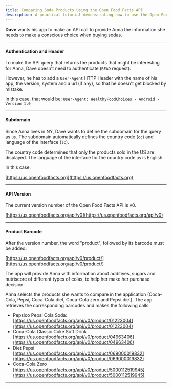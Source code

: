 ```yaml
---
title: Comparing Soda Products Using the Open Food Facts API
description: A practical tutorial demonstrating how to use the Open Food Facts API to fetch and compare nutritional information of different soda products, including authentication, region selection, and product lookup
---
```


**Dave** wants his app to make an API call to provide Anna the information she needs to make a conscious choice when buying sodas.

---

#### Authentication and Header

To make the API query that returns the products that might be interesting for Anna, Dave doesn't need to authenticate (`READ` request).

However, he has to add a `User-Agent` HTTP Header with the name of his app, the version, system and a url (if any), so that he doesn't get blocked by mistake.

In this case, that would be: `User-Agent: HealthyFoodChoices - Android - Version 1.0`

---

#### Subdomain

Since Anna lives in NY, Dave wants to define the subdomain for the query as `us`. The subdomain automatically defines the country code (`cc`) and language of the interface (`lc`).

The country code determines that only the products sold in the US are displayed. The language of the interface for the country code `us` is English.

In this case:

[https://us.openfoodfacts.org](https://us.openfoodfacts.org)

---

#### API Version

The current version number of the Open Food Facts API is v0.

[https://us.openfoodfacts.org/api/v0](https://us.openfoodfacts.org/api/v0)

---

#### Product Barcode

After the version number, the word "product", followed by its barcode must be added:

[https://us.openfoodfacts.org/api/v0/product/](https://us.openfoodfacts.org/api/v0/product/)

The app will provide Anna with information about additives, sugars and nutriscore of different types of colas, to help her make her purchase decision.

Anna selects the products she wants to compare in the application (Coca-Cola, Pepsi, Coca-Cola diet, Coca-Cola zero and Pepsi diet). The app retrieves the corresponding barcodes and makes the following calls:

- Pepsico Pepsi Cola Soda:  
    [https://us.openfoodfacts.org/api/v0/product/01223004](https://us.openfoodfacts.org/api/v0/product/01223004)
- Coca-Cola Classic Coke Soft Drink  
    [https://us.openfoodfacts.org/api/v0/product/04963406](https://us.openfoodfacts.org/api/v0/product/04963406)
- Diet Pepsi  
    [https://us.openfoodfacts.org/api/v0/product/069000019832](https://us.openfoodfacts.org/api/v0/product/069000019832)
- Coca-Cola Zero  
    [https://us.openfoodfacts.org/api/v0/product/5000112519945](https://us.openfoodfacts.org/api/v0/product/5000112519945)
    

---

